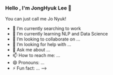 ### Hello , I'm JongHyuk Lee 👋

You can just call me Jo Nyuk! 

- 🔭 I’m currently searching to work
- 🌱 I’m currently learning NLP and Data Science
- 👯 I’m looking to collaborate on ...
- 🤔 I’m looking for help with ...
- 💬 Ask me about ...
- 📫 How to reach me: ...
- 😄 Pronouns: ...
- ⚡ Fun fact: ...
-->
